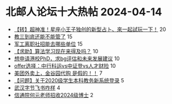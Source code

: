 # 北邮人论坛十大热帖 2024-04-14

- [【转】超神准！星座小王子独创的新型占卜、來一起試玩一下！](https://bbs.byr.cn/article/Constellations/326533) 20
- [教三到底还能不能管了](https://bbs.byr.cn/article/Picture/3360672) 15
- [军工离职社招能去哪些单位](https://bbs.byr.cn/article/WorkLife/1213405) 15
- [【求助】算法学习现在来得及吗？](https://bbs.byr.cn/article/Talking/6415197) 10
- [想申请港校PhD，求bg评估和未来发展建议](https://bbs.byr.cn/article/GoAbroad/397159) 10
- [offer选择：中行科运vs中证登vs人才财险](https://bbs.byr.cn/article/Job/2210154) 10
- [美团外卖上，金谷园代购 是假的！！](https://bbs.byr.cn/article/Food/525856) 7
- [【问题】关于2020级学生本科教务新系统登录](https://bbs.byr.cn/article/jiaowu_newSystem/420) 5
- [武汉字节飞书咋样](https://bbs.byr.cn/article/Hubei/398330) 4
- [信通院何元老师招收2024级博士](https://bbs.byr.cn/article/AimGraduate/1229551) 2


